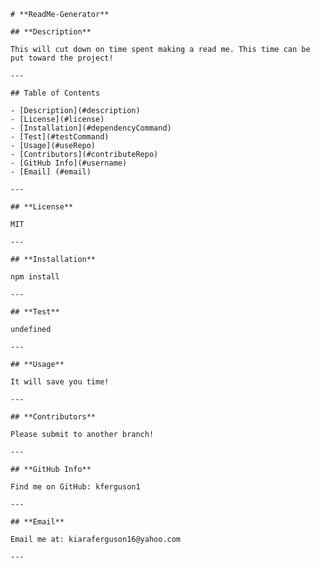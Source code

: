 
    # **ReadMe-Generator**
    
    ## **Description**

    This will cut down on time spent making a read me. This time can be put toward the project!

    ---

    ## Table of Contents

    - [Description](#description)
    - [License](#license)
    - [Installation](#dependencyCommand)
    - [Test](#testCommand)
    - [Usage](#useRepo)
    - [Contributors](#contributeRepo)
    - [GitHub Info](#username) 
    - [Email] (#email)

    ---

    ## **License**

    MIT

    ---

    ## **Installation**

    npm install

    ---

    ## **Test**

    undefined

    ---

    ## **Usage**

    It will save you time!

    ---

    ## **Contributors**

    Please submit to another branch!

    ---

    ## **GitHub Info**

    Find me on GitHub: kferguson1

    ---

    ## **Email**

    Email me at: kiaraferguson16@yahoo.com

    ---

